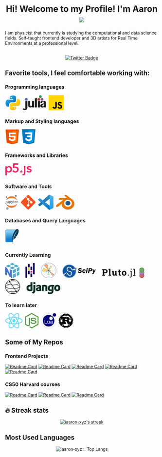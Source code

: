 <div id="header" align="center">
    <h1>
        Hi! Welcome to my Profile! I'm Aaron
        <img src="https://media.giphy.com/media/hvRJCLFzcasrR4ia7z/giphy.gif" width="28">
    </h1>
    <p align="left">I am physicist that currently is studying the computational and data science fields. Self-taught frontend developer and 3D artists for Real Time Environments at a professional level.</p>
</div>

<br>

<div id="badges" align="center">
    <a href="https://twitter.com/iaaron_xyz">
        <img src="https://img.shields.io/twitter/url?label=My%20Twitter&style=social&url=https%3A%2F%2Ftwitter.com%2Fiaaron_xyz" alt="Twitter Badge">
    </a>
</div>


## Favorite tools, I feel comfortable working with:
### Programming languages
<div>
        <img src="./images/icons/python_xnc.png" title="Python 3" alt="Python" height="50"/>&nbsp;
        <img src="./images/icons/julialang_xnc.png" title="julia" alt="julia" height="50"/>&nbsp;
        <img src="./images/icons/javascript_xnc.png" title="JavaScript" alt="javascript" height="50"/>&nbsp;
</div>

### Markup and Styling languages
<div>
        <img src="./images/icons/html_xnc.png" title="HTML5" alt="HTML" height="50"/>&nbsp;
        <img src="./images/icons/css_xnc.png" title="CSS3" alt="CSS" height="50"/>&nbsp;
</div>

### Frameworks and Libraries
<div>
        <img src="./images/icons/p5js_xnc.png" title="p5js" alt="p5js" height="40"/>&nbsp;
</div>

### Software and Tools
<div>
        <img src="./images/icons/jupyter_xnc.png" title="jupyter notebooks" alt="jupyter notebooks" height="50"/>&nbsp;
        <img src="./images/icons/git_xnc.png" title="Git" alt="Git" height="50"/>&nbsp;
        <img src="./images/icons/vscode_xnc.png" title="VS Code" alt="VSCode" height="50"/>&nbsp;
        <img src="./images/icons/blender_xnc.png" title="Blender" alt="blender" height="50"/>&nbsp;
</div>

### Databases and Query Languages
<div>
        <img src="./images/icons/sqlite_xnc.png" title="Sqlite" alt="Sqlite" height="50"/>&nbsp;
</div>

### Currently Learning
<div>
        <img src="./images/icons/numpy_xnc.png" title="Numpy" alt="Numpy" height="50"/>&nbsp;&nbsp;&nbsp;&nbsp;
        <img src="./images/icons/pandas_xnc.png" title="Pandas" alt="Pandas" height="50"/>&nbsp;&nbsp;&nbsp;&nbsp;
        <img src="./images/icons/matplotlib2_xnc.png" title="Matplotlib" alt="Matplotlib" height="50"/>&nbsp;&nbsp;&nbsp;&nbsp;
        <img src="./images/icons/scipy_xnc.png" title="Scipy" alt="Scipy" height="45"/>&nbsp;&nbsp;&nbsp;&nbsp;
        <img src="./images/icons/pluto_xnc.png" title="Pluto.jl" alt="Pluto.jl" height="35"/>&nbsp;&nbsp;&nbsp;&nbsp;
        <img src="./images/icons/qiskit_xnc.png" title="Qiskit" alt="Qiskit" alt="Qiskit" height="50"/>&nbsp;&nbsp;&nbsp;&nbsp;
        <img src="./images/icons/django1_xnc.png" title="Django" alt="Django" alt="Django" height="40"/>

</div>

### To learn later
<div>
        <img src="./images/icons/react2_xnc.png" title="Reactjs" alt="Reactjs" height="50"/>&nbsp;
        <img src="./images/icons/node_xnc.png" title="Nodejs" alt="Nodejs" height="50"/>&nbsp;
        <img src="./images/icons/lua_xnc.png" title="Lua" alt="Lua" height="50"/>&nbsp;
        <img src="./images/icons/rust_xnc.png" title="Rust" alt="Rust" height="50"/>&nbsp;
</div>

## Some of My Repos
### Frontend Projects
[![Readme Card](https://github-readme-stats.vercel.app/api/pin/?username=iaaron-xyz&repo=iaaron-xyz.github.io&title_color=fff&icon_color=f9f9f9&text_color=ffffff&bg_color=30,FC5C7D,6A82FB)](https://github.com/iaaron-xyz/iaaron-xyz.github.io)
[![Readme Card](https://github-readme-stats.vercel.app/api/pin/?username=iaaron-xyz&repo=calculator&title_color=fff&icon_color=f9f9f9&text_color=ffffff&bg_color=30,FC5C7D,6A82FB)](https://github.com/iaaron-xyz/calculator)
[![Readme Card](https://github-readme-stats.vercel.app/api/pin/?username=iaaron-xyz&repo=etch-a-sketch&title_color=fff&icon_color=f9f9f9&text_color=ffffff&bg_color=30,FC5C7D,6A82FB)](https://github.com/iaaron-xyz/etch-a-sketch)
[![Readme Card](https://github-readme-stats.vercel.app/api/pin/?username=iaaron-xyz&repo=rock-paper-scissors&title_color=fff&icon_color=f9f9f9&text_color=ffffff&bg_color=30,FC5C7D,6A82FB)](https://github.com/iaaron-xyz/rock-paper-scissors)
[![Readme Card](https://github-readme-stats.vercel.app/api/pin/?username=iaaron-xyz&repo=sign-up-form&title_color=fff&icon_color=f9f9f9&text_color=ffffff&bg_color=30,FC5C7D,6A82FB)](https://github.com/iaaron-xyz/sign-up-form)

### CS50 Harvard courses
[![Readme Card](https://github-readme-stats.vercel.app/api/pin/?username=iaaron-xyz&repo=cs50x&title_color=fff&icon_color=f9f9f9&text_color=ffffff&bg_color=30,159957,155799)](https://github.com/iaaron-xyz/cs50x)
[![Readme Card](https://github-readme-stats.vercel.app/api/pin/?username=iaaron-xyz&repo=cs50-python&title_color=fff&icon_color=f9f9f9&text_color=ffffff&bg_color=30,159957,155799)](https://github.com/iaaron-xyz/cs50-python)
[![Readme Card](https://github-readme-stats.vercel.app/api/pin/?username=iaaron-xyz&repo=cs50w&title_color=fff&icon_color=f9f9f9&text_color=ffffff&bg_color=30,159957,155799)](https://github.com/iaaron-xyz/cs50w)

## :fire: Streak stats
<p align="center">
  <a href="https://github.com/iaaron-xyz/github-readme-streak-stats">
    <img title="🔥 Get streak stats for your profile at git.io/streak-stats" alt="iaaron-xyz's streak" src="https://streak-stats.demolab.com/?user=iaaron-xyz&theme=horizon&hide_border=true"/>
  </a>
</p>

## Most Used Languages
<p align="center"><img src="https://github-readme-stats.vercel.app/api/top-langs/?username=iaaron-xyz&langs_count=10&theme=tokyonight&layout=compact" alt="iaaron-xyz :: Top Langs" /></p>

